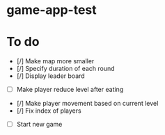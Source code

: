 # game-app-test

# To do
- [/] Make map more smaller
- [/] Specify duration of each round
- [/] Display leader board
- [ ] Make player reduce level after eating
- [/] Make player movement based on current level
- [/] Fix index of players
- [ ] Start new game
